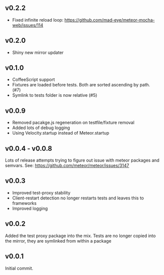 ## v0.2.2

* Fixed infinite reload loop: https://github.com/mad-eye/meteor-mocha-web/issues/114

## v0.2.0

* Shiny new mirror updater

## v0.1.0

* CoffeeScript support
* Fixtures are loaded before tests. Both are sorted ascending by path. (#7)
* Symlink to tests folder is now relative (#5)

## v0.0.9

* Removed pacakge.js regeneration on testfile/fixture removal
* Added lots of debug logging
* Using Velocity.startup instead of Meteor.startup

## v0.0.4 - v0.0.8

Lots of release attempts trying to figure out issue with meteor packages and semvars. See:
https://github.com/meteor/meteor/issues/3147

## v0.0.3

* Improved test-proxy stability
* Client-restart detection no longer restarts tests and leaves this to frameworks
* Improved logging

## v0.0.2

Added the test proxy package into the mix. Tests are no longer copied into the mirror, they are
symlinked from within a package

## v0.0.1

Initial commit.
